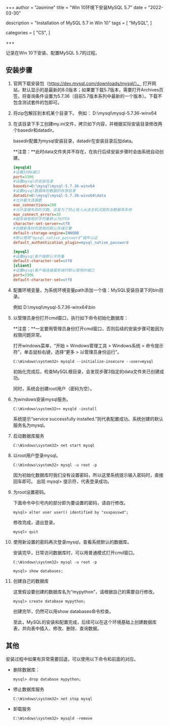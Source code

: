 +++
author = "Jasmine"
title = "Win 10环境下安装MySQL 5.7"
date = "2022-03-30"

description = "Installation of MySQL 5.7 in Win 10"
tags = [
    "MySQL",
]

categories = [
    "CS",
   ]

+++

记录在Win 10下安装、配置MySQL 5.7的过程。

<!--more-->

## 安装步骤

1. 官网下载安装包（https://dev.mysql.com/downloads/mysql/）。
   打开网站，默认显示的是最新的8.0版本；如果要下载5.7版本，需要打开Archives页签，将查询条件设置为5.7.36（目前5.7版本系列中最新的一个版本）。下载不包含测试套件的包即可。

2. 将zip包解压到本机某个目录下。
   例如： D:\mysql\mysql-5.7.36-winx64

3. 在该目录下手工创建my.ini文件，拷贝如下内容，并根据实际安装目录修改两个basedir和datadir。

   basedir配置为mysql安装目录，datadir在安装目录后加data。
   
   **注意：**此时data文件夹并不存在，在执行后续安装步骤时会由系统自动创建。
   
   ```ini
   [mysqld]
   #设置3306端口
   port=3306
   #设置mysql的安装目录
   basedir=D:\mysql\mysql-5.7.36-winx64
   #设置mysql数据库的数据的存放目录
   datadir=D:\mysql\mysql-5.7.36-winx64\data
   #允许最大连接数
   max_connections=200
   #允许连接失败的次数。这是为了防止有人从该主机试图攻击数据库系统
   max_connect_errors=10
   #服务端使用的字符集默认为UTF8
   character-set-server=utf8
   #创建新表时将使用的默认存储引擎
   default-storage-engine=INNODB
   #默认使用“mysql_native_password”插件认证
   default_authentication_plugin=mysql_native_password
   
   [mysql]
   #设置mysql客户端默认字符集
   default-character-set=utf8
   [client]
   #设置mysql客户端连接服务端时默认使用的端口
   port=3306
   default-character-set=utf8
   ```
   
   

4. 配置环境变量，为系统环境变量path添加一个值：MySQL安装目录下的bin目录。

   例如 D:\mysql\mysql-5.7.36-winx64\bin

5. 以管理员身份打开cmd窗口，执行如下命令初始化数据库：

   **注意：**一定要用管理员身份打开cmd窗口，否则后续的安装步骤可能因为权限问题异常。

   打开windows菜单，“开始 > Windows管理工具 > Windows系统 > 命令提示符”，单击鼠标右键，选择“更多 > 以管理员身份运行”。

   ```shell
   C:\Windows\system32> mysqld --initialize-insecure --user=mysql
   ```

   初始化完成后，检查MySQL根目录，会发现步骤3指定的data文件夹已创建成功。

   同时，系统会创建root用户（密码为空）。

6. 为windows安装mysql服务。

   ```shell
   C:\Windows\system32>> mysqld -install
   ```

   系统提示“service successfully installed.”则代表配置成功。系统创建的默认服务名为mysql。

7. 启动数据库服务

   ```shell
   C:\Windows\system32> net start mysql
   ```

   

8. 以root用户登录mysql。

   ```
   C:\Windows\system32> mysql -u root -p
   ```

   因为初始化数据库时我们没有设置密码，所以这里系统提示输入密码时，直接回车即可。
   出现 mysql> 提示符，代表登录成功。

9. 为root设置密码。

   下面命令中引号内的部分即为要设置的密码，请自行修改。

   ```mysql
   mysql> alter user user() identified by "xxxpasswd";
   ```

   修改完成，退出登录。

   ```mysql
   mysql> quit
   ```

   

10. 使用新设置的密码再次登录mysql，查看系统默认的数据库。

    安装完毕，日常访问数据库时，可以用普通模式打开cmd窗口。

    ```mysql
    C:\Windows\system32> mysql -u root -p
    
    mysql> show databases;
    ```

    

11. 创建自己的数据库

    这里假设要创建的数据库名为“mypython”，请根据自己的需要自行修改。

    ```mysql
    mysql> create database mypython;
    ```

    创建完毕，仍然可以用show databases命令检查。

    至此，MySQL的安装和配置完成，后续可以在这个环境基础上创建数据库表，并向表中插入、修改、删除、查询数据。

    

## 其他

安装过程中如果有异常需要回退，可以使用以下命令和前面的对应。

- 删除数据库：

  ```mysql
  mysql> drop database mypython;
  ```

  

- 停止数据库服务

  ```shell
  C:\Windows\system32> net stop mysql
  ```

  

- 卸载服务

  ```shell
  C:\Windows\system32> mysqld -remove
  ```

  





   
